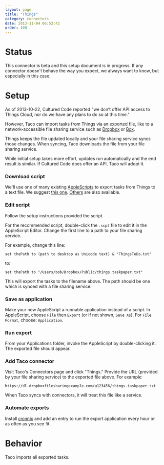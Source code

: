 ```yaml
---
layout: page
title: "Things"
category: connectors
date: 2013-11-04 06:53:42
order: 108
---
```


# Status

This connector is beta and this setup document is in progress. If any
connector doesn't behave the way you expect, we always want to know, but
especially in this case.


# Setup

As of 2013-10-22, Cultured Code reported "we don’t offer API access to
Things Cloud, nor do we have any plans to do so at this time."

However, Taco can import tasks from Things via an exported file, like to
a network-accessible file sharing service such as
[Dropbox](http://dropbox.com/) or [Box](http://box.net/).

Things keeps the file updated locally and your file sharing service 
syncs those changes. When syncing, Taco downloads the file from your
file sharing service.

While initial setup takes more effort, updates run automatically and the
end result is similar. If Cultured Code does offer an API, Taco will
adopt it.

### Download script

We'll use one of many existing [AppleScripts](https://developer.apple.com/library/mac/documentation/applescript/conceptual/applescriptx/concepts/work_with_as.html)
 to export tasks from Things to a text file. We suggest 
[this one](http://www.hogbaysoftware.com/wiki/ExportFromThingsToTaskPaper).
[Others](https://www.google.com/search?q=Things+TaskPaper+export)
are also available.

### Edit script

Follow the setup instructions provided the script.

For the recommended script, double-click the `.scpt` file to edit it in
the AppleScript Editor. Change the first line to a path to your file
sharing service.

For example, change this line:

    set thePath to (path to desktop as Unicode text) & "ThingsToDo.txt"

to:

    set thePath to "/Users/bob/Dropbox/Public/things.taskpaper.txt"

This will export the tasks to the filename above. The path should be one
which is synced with a file sharing service.

### Save as application

Make your new AppleScript a runnable application instead of a script. In
AppleScript, choose `File` then `Export` (or if not shown, `Save As`).
For `File Format`, choose: `Application`.

### Run export

From your Applications folder, invoke the AppleScript by double-clicking
it. The exported file should appear.

### Add Taco connector

Visit Taco's Connectors page and click "Things." Provide the URL
(provided by your file sharing service) to the exported file above. For
example:

    https://dl.dropboxfilesharingexample.com/u123456/things.taskpaper.txt

When Taco syncs with connectors, it will treat this file like a service.

### Automate exports

Install [cronnix](https://code.google.com/p/cronnix/) and add an entry
to run the export application every hour or as often as you see fit.


# Behavior

Taco imports all exported tasks.
